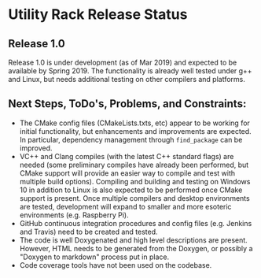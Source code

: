 # Utility Rack Release Status

## Release 1.0

Release 1.0 is under development (as of Mar 2019) and expected to be available by Spring 2019. The functionality is already well tested under g++ and Linux, but needs additional testing on other compilers and platforms.

## Next Steps, ToDo's, Problems, and Constraints:

- The CMake config files (CMakeLists.txts, etc) appear to be working for initial functionality, but enhancements and improvements are expected. In particular, dependency management through `find_package` can be improved.
- VC++ and Clang compiles (with the latest C++ standard flags) are needed (some preliminary compiles have already been performed, but CMake support will provide an easier way to compile and test with multiple build options). Compiling and building and testing on Windows 10 in addition to Linux is also expected to be performed once CMake support is present. Once multiple compilers and desktop environments are tested, development will expand to smaller and more esoteric environments (e.g. Raspberry Pi).
- GitHub continuous integration procedures and config files (e.g. Jenkins and Travis) need to be created and tested.
- The code is well Doxygenated and high level descriptions are present. However, HTML needs to be generated from the Doxygen, or possibly a "Doxygen to markdown" process put in place.
- Code coverage tools have not been used on the codebase.

